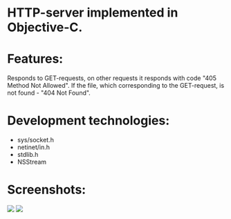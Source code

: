 # HTTP-server implemented in Objective-C.

# Features:
 Responds to GET-requests, on other requests it responds with code "405 Method Not Allowed". If the file, which corresponding to the GET-request, is not found - "404 Not Found".

# Development technologies:
- sys/socket.h
- netinet/in.h
- stdlib.h
- NSStream

# Screenshots:
![](https://raw.github.com/MaryDort/HTTPServer/master/Screenshots/Screenshot-1.png)
![](https://raw.github.com/MaryDort/HTTPServer/master/Screenshots/Screenshot-2.png)
